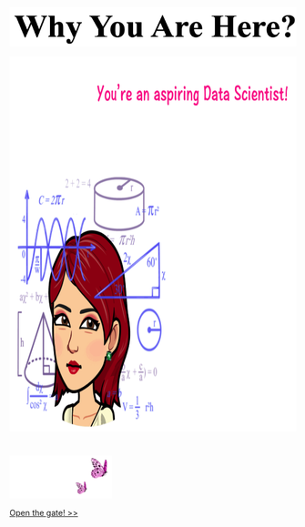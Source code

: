 <p align="center">
<img src="https://github.com/lady-h-world/My_Garden/blob/main/images/cover/why_here.png" width="532" height="69" />
</p>

<p align="left">
<img src="https://github.com/lady-h-world/My_Garden/blob/main/images/cover/why_yr_here_v3.gif" width="879" height="660" />
</p>


#

<p align="left">
<img src="https://github.com/lady-h-world/My_Garden/blob/main/images/follow_us.png" width="180" height="75" />
</p>

[Open the gate! >>][1]


[1]:https://github.com/lady-h-world/My_Garden/blob/main/reading_pages/cover/at_the_gate.md
